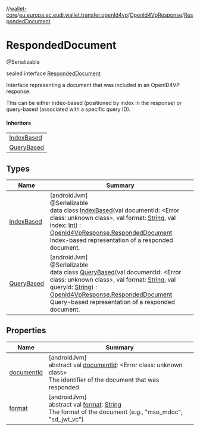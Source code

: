 //[wallet-core](../../../../index.md)/[eu.europa.ec.eudi.wallet.transfer.openId4vp](../../index.md)/[OpenId4VpResponse](../index.md)/[RespondedDocument](index.md)

# RespondedDocument

@Serializable

sealed interface [RespondedDocument](index.md)

Interface representing a document that was included in an OpenID4VP response.

This can be either index-based (positioned by index in the response) or query-based (associated with a specific query ID).

#### Inheritors

| |
|---|
| [IndexBased](-index-based/index.md) |
| [QueryBased](-query-based/index.md) |

## Types

| Name | Summary |
|---|---|
| [IndexBased](-index-based/index.md) | [androidJvm]<br>@Serializable<br>data class [IndexBased](-index-based/index.md)(val documentId: &lt;Error class: unknown class&gt;, val format: [String](https://kotlinlang.org/api/latest/jvm/stdlib/kotlin-stdlib/kotlin/-string/index.html), val index: [Int](https://kotlinlang.org/api/latest/jvm/stdlib/kotlin-stdlib/kotlin/-int/index.html)) : [OpenId4VpResponse.RespondedDocument](index.md)<br>Index-based representation of a responded document. |
| [QueryBased](-query-based/index.md) | [androidJvm]<br>@Serializable<br>data class [QueryBased](-query-based/index.md)(val documentId: &lt;Error class: unknown class&gt;, val format: [String](https://kotlinlang.org/api/latest/jvm/stdlib/kotlin-stdlib/kotlin/-string/index.html), val queryId: [String](https://kotlinlang.org/api/latest/jvm/stdlib/kotlin-stdlib/kotlin/-string/index.html)) : [OpenId4VpResponse.RespondedDocument](index.md)<br>Query-based representation of a responded document. |

## Properties

| Name | Summary |
|---|---|
| [documentId](document-id.md) | [androidJvm]<br>abstract val [documentId](document-id.md): &lt;Error class: unknown class&gt;<br>The identifier of the document that was responded |
| [format](format.md) | [androidJvm]<br>abstract val [format](format.md): [String](https://kotlinlang.org/api/latest/jvm/stdlib/kotlin-stdlib/kotlin/-string/index.html)<br>The format of the document (e.g., &quot;mso_mdoc&quot;, &quot;sd_jwt_vc&quot;) |
